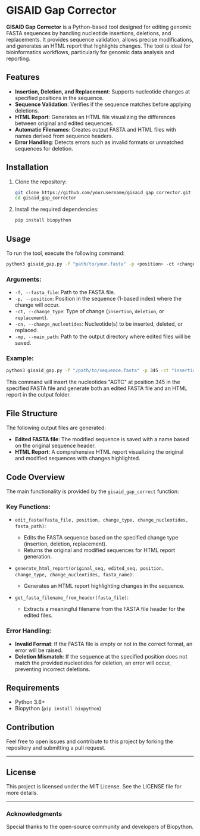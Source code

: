 # GISAID Gap Corrector

**GISAID Gap Corrector** is a Python-based tool designed for editing genomic FASTA sequences by handling nucleotide insertions, deletions, and replacements. It provides sequence validation, allows precise modifications, and generates an HTML report that highlights changes. The tool is ideal for bioinformatics workflows, particularly for genomic data analysis and reporting.

## Features

- **Insertion, Deletion, and Replacement**: Supports nucleotide changes at specified positions in the sequence.
- **Sequence Validation**: Verifies if the sequence matches before applying deletions.
- **HTML Report**: Generates an HTML file visualizing the differences between original and edited sequences.
- **Automatic Filenames**: Creates output FASTA and HTML files with names derived from sequence headers.
- **Error Handling**: Detects errors such as invalid formats or unmatched sequences for deletion.

## Installation

1. Clone the repository:
   ```bash
   git clone https://github.com/yourusername/gisaid_gap_corrector.git
   cd gisaid_gap_corrector
   ```

2. Install the required dependencies:
   ```bash
   pip install biopython
   ```

## Usage

To run the tool, execute the following command:

```bash
python3 gisaid_gap.py -f "path/to/your.fasta" -p <position> -ct <change_type> -cn <change_nucleotides> -mp "path/to/output"
```

### Arguments:

- `-f, --fasta_file`: Path to the FASTA file.
- `-p, --position`: Position in the sequence (1-based index) where the change will occur.
- `-ct, --change_type`: Type of change (`insertion`, `deletion`, or `replacement`).
- `-cn, --change_nucleotides`: Nucleotide(s) to be inserted, deleted, or replaced.
- `-mp, --main_path`: Path to the output directory where edited files will be saved.

### Example:

```bash
python3 gisaid_gap.py -f "/path/to/sequence.fasta" -p 345 -ct "insertion" -cn "AGTC" -mp "/path/to/output_folder"
```

This command will insert the nucleotides "AGTC" at position 345 in the specified FASTA file and generate both an edited FASTA file and an HTML report in the output folder.

## File Structure

The following output files are generated:

- **Edited FASTA file**: The modified sequence is saved with a name based on the original sequence header.
- **HTML Report**: A comprehensive HTML report visualizing the original and modified sequences with changes highlighted.

## Code Overview

The main functionality is provided by the `gisaid_gap_correct` function:

### Key Functions:

- `edit_fasta(fasta_file, position, change_type, change_nucleotides, fasta_path)`: 
  - Edits the FASTA sequence based on the specified change type (insertion, deletion, replacement).
  - Returns the original and modified sequences for HTML report generation.

- `generate_html_report(original_seq, edited_seq, position, change_type, change_nucleotides, fasta_name)`: 
  - Generates an HTML report highlighting changes in the sequence.
  
- `get_fasta_filename_from_header(fasta_file)`: 
  - Extracts a meaningful filename from the FASTA file header for the edited files.

### Error Handling:

- **Invalid Format**: If the FASTA file is empty or not in the correct format, an error will be raised.
- **Deletion Mismatch**: If the sequence at the specified position does not match the provided nucleotides for deletion, an error will occur, preventing incorrect deletions.

## Requirements

- Python 3.6+
- Biopython (`pip install biopython`)

## Contribution

Feel free to open issues and contribute to this project by forking the repository and submitting a pull request.

---

## License

This project is licensed under the MIT License. See the LICENSE file for more details.

---

### Acknowledgments

Special thanks to the open-source community and developers of Biopython.

